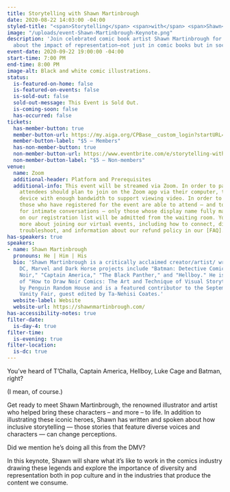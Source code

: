 ```yaml
---
title: Storytelling with Shawn Martinbrough
date: 2020-08-22 14:03:00 -04:00
styled-title: "<span>Storytelling</span> <span>with</span> <span>Shawn</span> <span>Martinbrough</span>"
image: "/uploads/event-Shawn-Martinbrough-Keynote.png"
description: 'Join celebrated comic book artist Shawn Martinbrough for a discussion
  about the impact of representation—not just in comic books but in society. '
event-date: 2020-09-22 19:00:00 -04:00
start-time: 7:00 PM
end-time: 8:00 PM
image-alt: Black and white comic illustrations.
status:
  is-featured-on-home: false
  is-featured-on-events: false
  is-sold-out: false
  sold-out-message: This Event is Sold Out.
  is-coming-soon: false
  has-occurred: false
tickets:
  has-member-button: true
  member-button-url: https://my.aiga.org/CPBase__custom_login?startURL=%2Fsetup%2Fsecur%2FRemoteAccessAuthorizationPage.apexp%3Fsource%3DCAAAAXQYHPs1ME8wMUgwMDAwMDA0Qzk1AAAA4jOLMF6i6d8hQ8b0A2fZwdJk-0OYBhHJptaFS4GLo8ANQs5ROBIBCEdp4tti91owO7Jw9jfJ-IwKg-8bmay-Eqnt7CxL-dgt4v0sOjfChSX7hT1gFHfKANFEEZObRHkmX4G5I5fH6_Jz0u6KShHrj5WbOqy-bvKa7NP31p8lLiavSgKmArbfR6H0bceNIknFJl_p00O3MbclHGq7X1_BElGK-oMqfQs9gyCT-Bss-X9yXIL0Zd5fc4NT8tz5exlqb4oiBT0sTBFa-Q82fkMToDy018S8QyqJKrR95X2YHtNHkhhcy3AdSOMpaOKVlLVoWczIQ8l2lkWsni1Guv2pxGoHqczXtyKh8xbDIOraVv7hI578GLc3iWZ3SnuSh3e49R-816mBoA3urTQVtwAs_wqUnC1Fmzxw_UZLXraAp3ln7dfFeSQMEJiUNWcA0bDsh5aTIywV1RPliaHR3dOdFE5jI1csI94ESlwedjvmTrPLCHJ3XYYkgHlTQqE-Pp59pI56cGbRindcM_O596VDdlSazerCNOsylvKsfdbSoyoHNxcKZQkXsAaTjCxjkNQVrZVq8-VYu-wfwsbXUXUuBK2Hl5iheBW_7mLs_jtplItZBTJt0yUXU5nrmNBIRoRoNvYChfwAPVdUzRXB8IcrJeNjeBLgTm_Lw42OnkDzmGai0xNjtmunAIBCQGcsI049V4aa5bWHq8WyxpDWiWcZ2-il5kX5noeElYMNazZwgDyQss3dtQ56fnbKm_Hrv2ItRWDwA56N_e5cFej2fX2M6Afee8nKiNasvd6T74FoAd-tTCENaMP-D0OCXVN4YE2t_F0H9haZIv9Th7yLKPxw0294SAzSugYA1n1URoaceVsT9BpJ7_dY1OChBrTtJNejDWYa14iH32iZ4jcG6Llmtm4%253D
  member-button-label: "$5 — Members"
  has-non-member-button: true
  non-member-button-url: https://www.eventbrite.com/e/storytelling-with-shawn-martinbrough-tickets-117860874047
  non-member-button-label: "$5 — Non-members"
venue:
  name: Zoom
  additional-header: Platform and Prerequisites
  additional-info: This event will be streamed via Zoom. In order to participate fully,
    attendees should plan to join on the Zoom app via their computer, tablet, or mobile
    device with enough bandwidth to support viewing video. In order to ensure only
    those who have registered for the event are able to attend — and to create space
    for intimate conversations — only those whose display name fully matches the name
    on our registration list will be admitted from the waiting room. You can find
    more about joining our virtual events, including how to connect, directions to
    troubleshoot, and information about our refund policy in our [FAQ].(/faqs/)
has-speakers: true
speakers:
- name: Shawn Martinbrough
  pronouns: He | Him | His
  bio: 'Shawn Martinbrough is a critically acclaimed creator/artist/ writer whose
    DC, Marvel and Dark Horse projects include "Batman: Detective Comics," "Luke Cage
    Noir," "Captain America," "The Black Panther," and "Hellboy." He is the author
    of "How to Draw Noir Comics: The Art and Technique of Visual Storytelling" published
    by Penguin Random House and is a featured contributor to the September issue of
    Vanity Fair, guest edited by Ta-Nehisi Coates.'
  website-label: Website
  website-url: https://shawnmartinbrough.com/
has-accessibility-notes: true
filter-date:
  is-day-4: true
filter-time:
  is-evening: true
filter-location:
  is-dc: true
---
```


You’ve heard of T’Challa, Captain America, Hellboy, Luke Cage and Batman, right?

(I mean, of course.)

Get ready to meet Shawn Martinbrough, the renowned illustrator and artist who helped bring these characters – and more –  to life. In addition to illustrating these iconic heroes, Shawn has written and spoken about how inclusive storytelling — those stories that feature diverse voices and characters — can change perceptions. 

Did we mention he’s doing all this from the DMV?

In this keynote, Shawn will share what it’s like to work in the comics industry drawing these legends and explore the importance of diversity and representation both in pop culture and in the industries that produce the content we consume. 